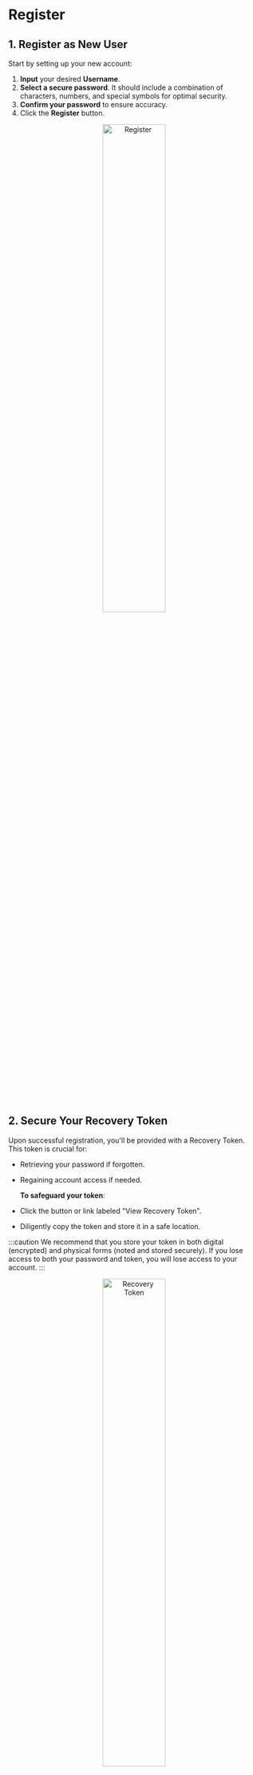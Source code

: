 # Register

## 1. Register as New User

Start by setting up your new account:

1. **Input** your desired **Username**.
2. **Select a secure password**. It should include a combination of characters, numbers, and special symbols for optimal security.
3. **Confirm your password** to ensure accuracy.
4. Click the **Register** button.

<p align="center">
    <img width="50%" src="/img/register.png" alt="Register"/>
</p>

## 2. Secure Your Recovery Token

Upon successful registration, you'll be provided with a Recovery Token. This token is crucial for:

- Retrieving your password if forgotten.
- Regaining account access if needed.

  **To safeguard your token**:

- Click the button or link labeled "View Recovery Token".
- Diligently copy the token and store it in a safe location.

:::caution
We recommend that you store your token in both digital (encrypted) and physical forms (noted and stored securely). If you lose access to both your password and token, you will lose access to your account.
:::

<p align="center">
    <img width="50%" src="/img/register-token.png" alt="Recovery Token"/>
</p>

## 3. Logging In

With your account ready and Recovery Token secured:

1. Proceed to the **Login** page.
2. Input your **Username** and **Password**.
3. Press the **Login** button to dive into your Dappnode account.

<p align="center">
    <img width="50%" src="/img/register-login.png" alt="Login"/>
</p>

---

### Troubleshooting

<details>
  <summary><b>Want to change your password?</b></summary>

Visit <a href="http://my.dappnode/system/profile">Profile Settings</a> to reset it.
</details>

<details>
  <summary><b>Forgot your password?</b></summary>

Go to the <a href="http://my.dappnode/">Login</a> page and click on "Forgot your password?". You'll be prompted to enter the recovery token you saved during registration. Once entered, you'll be able to reset your password.
</details>

<details>
  <summary><b>Lost your recovery token?</b></summary>
  
If you've lost your recovery token, there is still a chance to regain access to the Dappmanager UI. However, you will require <a href="/docs/user/access-your-dappnode/terminal">accessing via terminal</a>. Once you are in, you can get your recovery token by running the following command:

```bash
cat /usr/src/dappnode/DNCORE/admin-recovery-token.txt
```

</details>
